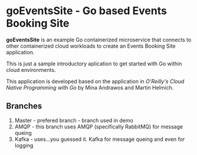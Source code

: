 # goEventsSite - Go based Events Booking Site
**goEventsSite** is an example Go containerized microservice that connects to other containerized cloud workloads to create an Events Booking Site application.
 
This is just a sample introductory aplication to get started with Go within cloud environments.

This application is developed based on the application in *O'Reilly's Cloud Native Programming with Go* by Mina Andrawos and Martin Helmich.

## Branches

1. Master - prefered branch - branch used in demo
2. AMQP - this branch uses AMQP (specifically RabbitMQ) for message queing
3. Kafka - uses...you guessed it. Kafka for message queing and even for logging
